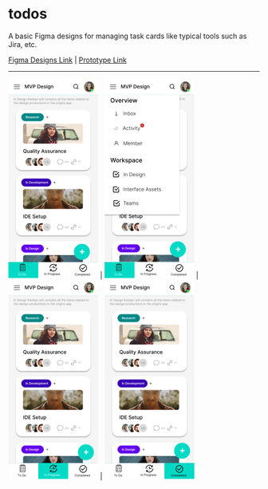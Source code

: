 # todos
A basic Figma designs for managing task cards like typical tools such as Jira, etc.

[Figma Designs Link](https://www.figma.com/file/zUqOCztWc0OZfGYNEAFDLu/CredR-Mobile-Design?node-id=0%3A1)  | 
[Prototype Link](https://www.figma.com/proto/zUqOCztWc0OZfGYNEAFDLu/CredR-Mobile-Design?node-id=1%3A2&scaling=scale-down&page-id=0%3A1&starting-point-node-id=1%3A2)

------------------------------
<img src="https://github.com/vnarayananbe/todos/raw/main/first_tab_selected.png" width="180" height="400"/> | <img src="https://github.com/vnarayananbe/todos/raw/main/first_tab_selected_menu_open.png" width="180" height="400"/> | <img src="https://github.com/vnarayananbe/todos/raw/main/second_tab_selected.png" width="180" height="400"/> | <img src="https://github.com/vnarayananbe/todos/raw/main/third_tab_selected.png" width="180" height="400"/>
